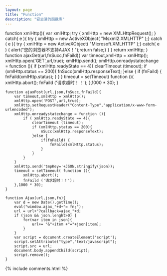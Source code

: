 ```yaml
---
layout: page
title: "Function"
description: "安志清的函数库"
---
```


function xmlHttp(){
		var xmlHttp;
		try { xmlHttp = new XMLHttpRequest(); }
	    catch( e ){
	        try { xmlHttp = new ActiveXObject( "Msxml2.XMLHTTP" );}
	        catch ( e ){
	            try { xmlHttp = new ActiveXObject( "Microsoft.XMLHTTP" );}
	            catch( e ) { alert("您的浏览器不支持AJAX！");return false;}
	        }
	    }
	    return xmlHttp;
	}
	function ajaxGet(url,fnSucc,fnFaild){
	    var timeout,xmlHttp = xmlHttp();
	    xmlHttp.open('GET',url,true);
	    xmlHttp.send(); 
    	xmlHttp.onreadystatechange = function (){
        if (xmlHttp.readyState == 4){
            clearTimeout (timeout); 
            if (xmlHttp.status == 200){
                fnSucc(xmlHttp.responseText);
            }else {
                if (fnFaild) {
                    fnFaild(xmlHttp.status);
                }
            }
        }
	    timeout = setTimeout( function (){
	        xmlHttp.abort(); 
	        fnFaild ('请求超时！！'); 
	    },1000 * 30); 
	}
	    
	function ajaxPost(url,json,fnSucc,fnFaild){
	    var timeout,xmlHttp = xmlHttp();
	    xmlHttp.open('POST',url,true);
	    xmlHttp.setRequestHeader("Content-Type","application/x-www-form-urlencoded");
    	xmlHttp.onreadystatechange = function (){
	        if ( xmlHttp.readyState == 4){
	            clearTimeout (timeout); 
	            if (xmlHttp.status == 200){
	                nSucc(xmlHttp.responseText);
	            }else {
	                if(fnFaild) {
	                	fnFaild(xmlHttp.status);
	                }
	            }
	        }
	    }
        xmlHttp.send('tmpKey='+JSON.stringify(json));
	    timeout = setTimeout( function (){
	        xmlHttp.abort(); 
	        fnFaild ('请求超时！！'); 
	    },1000 * 30); 
	}

    function Ajax(url,json,fn){
        var d = new Date().getTime();
        eval("window.ajax_"+d+"= fn;");
        url = url+"?callback=ajax_"+d;
        if (json && json.lenght>0) {
            for(var item in json){
                url+= "&"+item +"="+json[item];
            }
        }
        var script = document.createElement('script');  
        script.setAttribute("type","text/javascript");  
        script.src = url;  
        document.body.appendChild(script);
        script.remove();
    }


{% include comments.html %}

